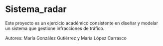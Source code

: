 # Sistema_radar

Este proyecto es un ejercicio académico consistente en diseñar y modelar un sistema que gestione infracciones de tráfico.

Autores: María González Gutiérrez y María López Carrasco

